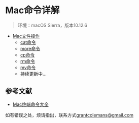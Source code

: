 # Mac命令详解

> 环境：macOS Sierra，版本10.12.6

* [Mac文件操作](Mac文件操作.md)
  * [cat命令](Mac文件操作/cat.md)
  * [more命令](Mac文件操作/more.md)
  * [cp命令](Mac文件操作/cp.md)
  * [rm命令](Mac文件操作/rm.md)
  * [mv命令](Mac文件操作/mv.md)
  * 持续更新中...

## 参考文献

* [Mac终端命令大全](http://www.jianshu.com/p/3291de46f3ff)

如有错误之处，烦请指出，联系方式<grantcolemans@gmail.com>